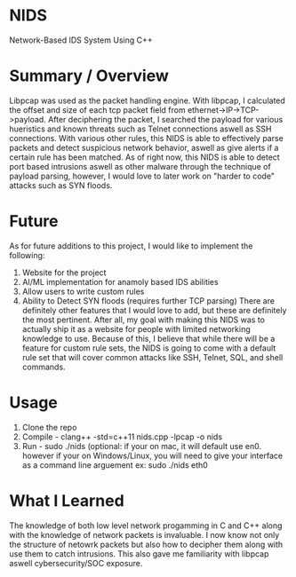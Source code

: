 # NIDS
Network-Based IDS System Using C++

# Summary / Overview
Libpcap was used as the packet handling engine. With libpcap, I calculated the offset and size of each tcp packet field from ethernet->IP->TCP->payload. After deciphering the packet, I searched the payload for various hueristics and known threats such as Telnet connections aswell as SSH connections. With various other rules, this NIDS is able to effectively parse packets and detect suspicious network behavior, aswell as give alerts if a certain rule has been matched. As of right now, this NIDS is able to detect port based intrusions aswell as other malware through the technique of payload parsing, however, I would love to later work on "harder to code" attacks such as SYN floods.

# Future
As for future additions to this project, I would like to implement the following:
  1. Website for the project
  2. AI/ML implementation for anamoly based IDS abilities
  3. Allow users to write custom rules
  4. Ability to Detect SYN floods (requires further TCP parsing)
There are definitely other features that I would love to add, but these are definitely the most pertinent. After all, my goal with making this NIDS was to actually ship it as a website for people with limited networking knowledge to use. Because of this, I believe that while there will be a feature for custom rule sets, the NIDS is going to come with a default rule set that will cover common attacks like SSH, Telnet, SQL, and shell commands.

# Usage
1. Clone the repo
2. Compile - clang++ -std=c++11 nids.cpp -lpcap -o nids
3. Run - sudo ./nids (optional: if your on mac, it will default use en0. however if your on Windows/Linux, you will need to give your interface as a command line arguement ex: sudo ./nids eth0

# What I Learned
The knowledge of both low level network progamming in C and C++ along with the knowledge of network packets is invaluable. I now know not only the structure of netowrk packets but also how to decipher them along with use them to catch intrusions. This also gave me familiarity with libpcap aswell cybersecurity/SOC exposure.
